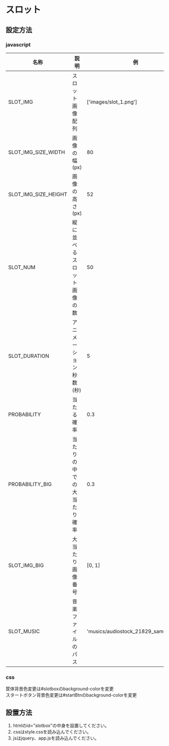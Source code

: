 # スロット

## 設定方法

### javascript

| 名称 | 説明 | 例 | 備考 |
| ---- | ---- | ---- | ---- |
| SLOT_IMG | スロット画像配列 | ['images/slot_1.png'] | SLOT_NUMの値以下で長さを設定してください |
| SLOT_IMG_SIZE_WIDTH | 画像の幅(px) | 80 |  |
| SLOT_IMG_SIZE_HEIGHT | 画像の高さ(px) | 52 |  |
| SLOT_NUM | 縦に並べるスロット画像の数 | 50 |  |
| SLOT_DURATION | アニメーション秒数 (秒) | 5 |  |
| PROBABILITY | 当たる確率 | 0.3 | 0から1で設定してください |
| PROBABILITY_BIG | 当たりの中での大当たり確率 | 0.3 | 0から1で設定してください |
| SLOT_IMG_BIG | 大当たり画像番号 | [0, 1] | 0からスロット画像配列の長さ-1までの番号を設定してください |
| SLOT_MUSIC | 音楽ファイルのパス | 'musics/audiostock_21829_sample.mp3' |  |

### css
筐体背景色変更は#slotboxのbackground-colorを変更  
スタートボタン背景色変更は#startBtnのbackground-colorを変更

 
## 設置方法

1. htmlのid="slotbox"の中身を設置してください。
2. cssはstyle.cssを読み込んでください。
3. jsはjquery、app.jsを読み込んでください。